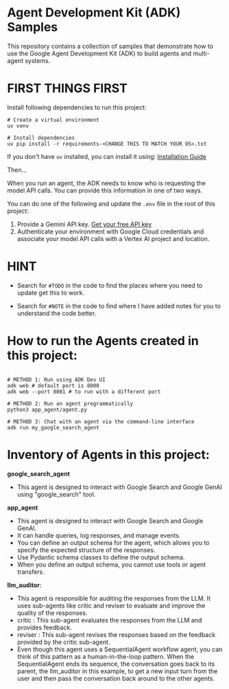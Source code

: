 # Agent Development Kit (ADK) Samples
This repository contains a collection of samples that demonstrate how to use the Google Agent Development Kit (ADK) to build agents and multi-agent systems.

# FIRST THINGS FIRST
Install following dependencies to run this project:

```shell
# Create a virtual environment
uv venv

# Install dependencies
uv pip install -r requirements-<CHANGE THIS TO MATCH YOUR OS>.txt
```

If you don't have `uv` installed, you can install it using: [Installation Guide](https://docs.astral.sh/uv/getting-started/installation/#standalone-installer)

Then...

When you run an agent, the ADK needs to know who is requesting the model API calls. You can provide this information in one of two ways. 

You can do one of the following and update the `.env` file in the root of this project:

1. Provide a Gemini API key. [Get your free API key](https://aistudio.google.com/apikey)
2. Authenticate your environment with Google Cloud credentials and associate your model API calls with a Vertex AI project and location.


# HINT
- Search for `#TODO` in the code to find the places where you need to update get this to work.

- Search for `#NOTE` in the code to find where I have added notes for you to understand the code better.


# How to run the Agents created in this project:

```shell

# METHOD 1: Run using ADK Dev UI
adk web # default port is 8000
adk web --port 8001 # to run with a different port

# METHOD 2: Run an agent programmatically
python3 app_agent/agent.py

# METHOD 3: Chat with an agent via the command-line interface
adk run my_google_search_agent

```

# Inventory of Agents in this project:

**google_search_agent**
- This agent is designed to interact with Google Search and Google GenAI using "google_search" tool.


**app_agent**
- This agent is designed to interact with Google Search and Google GenAI. 
- It can handle queries, log responses, and manage events.
- You can define an output schema for the agent, which allows you to specify the expected structure of the responses.
- Use Pydantic schema classes to define the output schema.
- When you define an output schema, you cannot use tools or agent transfers.


**llm_auditor**: 
- This agent is responsible for auditing the responses from the LLM. It uses sub-agents like critic and reviser to evaluate and improve the quality of the responses.
- critic  : This sub-agent evaluates the responses from the LLM and provides feedback.
- reviser : This sub-agent revises the responses based on the feedback provided by the critic sub-agent.
- Even though this agent uses a SequentialAgent workflow agent, you can think of this pattern as a human-in-the-loop pattern. When the SequentialAgent ends its sequence, the conversation goes back to its parent, the llm_auditor in this example, to get a new input turn from the user and then pass the conversation back around to the other agents.
